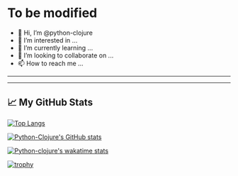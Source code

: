 # To be modified

- 👋 Hi, I’m @python-clojure
- 👀 I’m interested in ...
- 🌱 I’m currently learning ...
- 💞️ I’m looking to collaborate on ...
- 📫 How to reach me ...

---


</div>

---


## &#x1f4c8; My GitHub Stats

[![Top Langs](https://github-readme-stats.vercel.app/api/top-langs/?username=python-clojure&hide=java,html,css&theme=radical)](https://github.com/anuraghazra/github-readme-stats)

[![Python-Clojure's GitHub stats](https://github-readme-stats.vercel.app/api?username=python-clojure&theme=radical)](https://github.com/anuraghazra/github-readme-stats)

[![Python-clojure's wakatime stats](https://github-readme-stats.vercel.app/api/wakatime?username=python_clojure)](https://github.com/anuraghazra/github-readme-stats)

[![trophy](https://github-profile-trophy.vercel.app/?username=python-clojure&theme=dracula&column=7)](https://github.com/ryo-ma/github-profile-trophy)
